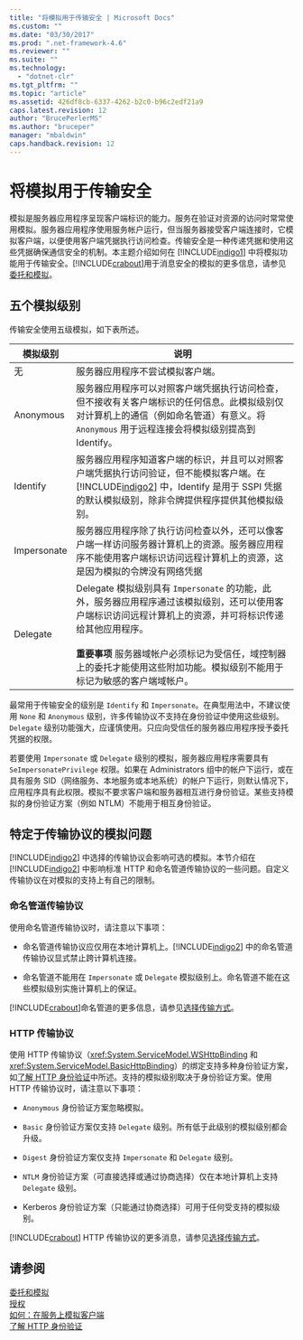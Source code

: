 ```yaml
---
title: "将模拟用于传输安全 | Microsoft Docs"
ms.custom: ""
ms.date: "03/30/2017"
ms.prod: ".net-framework-4.6"
ms.reviewer: ""
ms.suite: ""
ms.technology: 
  - "dotnet-clr"
ms.tgt_pltfrm: ""
ms.topic: "article"
ms.assetid: 426df8cb-6337-4262-b2c0-b96c2edf21a9
caps.latest.revision: 12
author: "BrucePerlerMS"
ms.author: "bruceper"
manager: "mbaldwin"
caps.handback.revision: 12
---
```

# 将模拟用于传输安全
模拟是服务器应用程序呈现客户端标识的能力。服务在验证对资源的访问时常常使用模拟。服务器应用程序使用服务帐户运行，但当服务器接受客户端连接时，它模拟客户端，以便使用客户端凭据执行访问检查。传输安全是一种传递凭据和使用这些凭据确保通信安全的机制。本主题介绍如何在 [!INCLUDE[indigo1](../../../../includes/indigo1-md.md)] 中将模拟功能用于传输安全。[!INCLUDE[crabout](../../../../includes/crabout-md.md)]用于消息安全的模拟的更多信息，请参见[委托和模拟](../../../../docs/framework/wcf/feature-details/delegation-and-impersonation-with-wcf.md)。  
  
## 五个模拟级别  
 传输安全使用五级模拟，如下表所述。  
  
|模拟级别|说明|  
|----------|--------|  
|无|服务器应用程序不尝试模拟客户端。|  
|Anonymous|服务器应用程序可以对照客户端凭据执行访问检查，但不接收有关客户端标识的任何信息。此模拟级别仅对计算机上的通信（例如命名管道）有意义。将 `Anonymous` 用于远程连接会将模拟级别提高到 Identify。|  
|Identify|服务器应用程序知道客户端的标识，并且可以对照客户端凭据执行访问验证，但不能模拟客户端。在 [!INCLUDE[indigo2](../../../../includes/indigo2-md.md)] 中，Identify 是用于 SSPI 凭据的默认模拟级别，除非令牌提供程序提供其他模拟级别。|  
|Impersonate|服务器应用程序除了执行访问检查以外，还可以像客户端一样访问服务器计算机上的资源。服务器应用程序不能使用客户端标识访问远程计算机上的资源，这是因为模拟的令牌没有网络凭据|  
|Delegate|Delegate 模拟级别具有 `Impersonate` 的功能，此外，服务器应用程序通过该模拟级别，还可以使用客户端标识访问远程计算机上的资源，并可将标识传递给其他应用程序。<br /><br /> **重要事项** 服务器域帐户必须标记为受信任，域控制器上的委托才能使用这些附加功能。模拟级别不能用于标记为敏感的客户端域帐户。|  
  
 最常用于传输安全的级别是 `Identify` 和 `Impersonate`。在典型用法中，不建议使用 `None` 和 `Anonymous` 级别，许多传输协议不支持在身份验证中使用这些级别。`Delegate` 级别功能强大，应谨慎使用。只应向受信任的服务器应用程序授予委托凭据的权限。  
  
 若要使用 `Impersonate` 或 `Delegate` 级别的模拟，服务器应用程序需要具有 `SeImpersonatePrivilege` 权限。如果在 Administrators 组中的帐户下运行，或在具有服务 SID（网络服务、本地服务或本地系统）的帐户下运行，则默认情况下，应用程序具有此权限。模拟不要求客户端和服务器相互进行身份验证。某些支持模拟的身份验证方案（例如 NTLM）不能用于相互身份验证。  
  
## 特定于传输协议的模拟问题  
 [!INCLUDE[indigo2](../../../../includes/indigo2-md.md)] 中选择的传输协议会影响可选的模拟。本节介绍在 [!INCLUDE[indigo2](../../../../includes/indigo2-md.md)] 中影响标准 HTTP 和命名管道传输协议的一些问题。自定义传输协议在对模拟的支持上有自己的限制。  
  
### 命名管道传输协议  
 使用命名管道传输协议时，请注意以下事项：  
  
-   命名管道传输协议应仅用在本地计算机上。[!INCLUDE[indigo2](../../../../includes/indigo2-md.md)] 中的命名管道传输协议显式禁止跨计算机连接。  
  
-   命名管道不能用在 `Impersonate` 或 `Delegate` 模拟级别上。命名管道不能在这些模拟级别实施计算机上的保证。  
  
 [!INCLUDE[crabout](../../../../includes/crabout-md.md)]命名管道的更多信息，请参见[选择传输方式](../../../../docs/framework/wcf/feature-details/choosing-a-transport.md)。  
  
### HTTP 传输协议  
 使用 HTTP 传输协议（<xref:System.ServiceModel.WSHttpBinding> 和 <xref:System.ServiceModel.BasicHttpBinding>）的绑定支持多种身份验证方案，如[了解 HTTP 身份验证](../../../../docs/framework/wcf/feature-details/understanding-http-authentication.md)中所述。支持的模拟级别取决于身份验证方案。使用 HTTP 传输协议时，请注意以下事项：  
  
-   `Anonymous` 身份验证方案忽略模拟。  
  
-   `Basic` 身份验证方案仅支持 `Delegate` 级别。所有低于此级别的模拟级别都会升级。  
  
-   `Digest` 身份验证方案仅支持 `Impersonate` 和 `Delegate` 级别。  
  
-   `NTLM` 身份验证方案（可直接选择或通过协商选择）仅在本地计算机上支持 `Delegate` 级别。  
  
-   Kerberos 身份验证方案（只能通过协商选择）可用于任何受支持的模拟级别。  
  
 [!INCLUDE[crabout](../../../../includes/crabout-md.md)] HTTP 传输协议的更多消息，请参见[选择传输方式](../../../../docs/framework/wcf/feature-details/choosing-a-transport.md)。  
  
## 请参阅  
 [委托和模拟](../../../../docs/framework/wcf/feature-details/delegation-and-impersonation-with-wcf.md)   
 [授权](../../../../docs/framework/wcf/feature-details/authorization-in-wcf.md)   
 [如何：在服务上模拟客户端](../../../../docs/framework/wcf/how-to-impersonate-a-client-on-a-service.md)   
 [了解 HTTP 身份验证](../../../../docs/framework/wcf/feature-details/understanding-http-authentication.md)